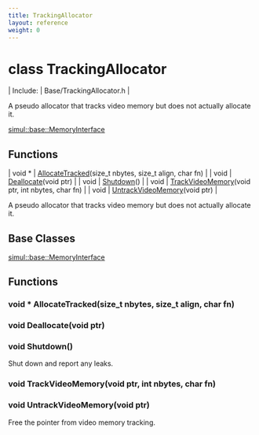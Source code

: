 ```yaml
---
title: TrackingAllocator
layout: reference
weight: 0
---
```

class TrackingAllocator
===

| Include: | Base/TrackingAllocator.h |

A pseudo allocator that tracks video memory but does not actually allocate it.
  

[simul::base::MemoryInterface](MemoryInterface)

Functions
---

| void * | [AllocateTracked](#AllocateTracked)(size_t nbytes, size_t align, char fn) |
| void | [Deallocate](#Deallocate)(void ptr) |
| void | [Shutdown](#Shutdown)() |
| void | [TrackVideoMemory](#TrackVideoMemory)(void ptr, int nbytes, char fn) |
| void | [UntrackVideoMemory](#UntrackVideoMemory)(void ptr) |

A pseudo allocator that tracks video memory but does not actually allocate it.
  


Base Classes
---
[simul::base::MemoryInterface](MemoryInterface)

Functions
---

### <a name="AllocateTracked"/>void * AllocateTracked(size_t nbytes, size_t align, char fn)

### <a name="Deallocate"/>void Deallocate(void ptr)

### <a name="Shutdown"/>void Shutdown()
Shut down and report any leaks.

### <a name="TrackVideoMemory"/>void TrackVideoMemory(void ptr, int nbytes, char fn)

### <a name="UntrackVideoMemory"/>void UntrackVideoMemory(void ptr)
Free the pointer from video memory tracking.
